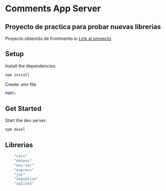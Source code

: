 # Comments App Server

## Proyecto de practica para probar nuevas librerias

Proyecto obtenido de frontmento.io
[Link al proyecto](<[URL](https://www.frontendmentor.io/challenges/interactive-comments-section-iG1RugEG9)>)

## Setup

Install the dependencies:

```bash
npm install
```

Create .env file

```bash
PORT=
```

## Get Started

Start the dev server:

```bash
npm devel
```

## Librerias

```bash
    "cors"
    "dotenv"
    "env-var"
    "express"
    "joi"
    "sequelize"
    "sqlite3"
```
